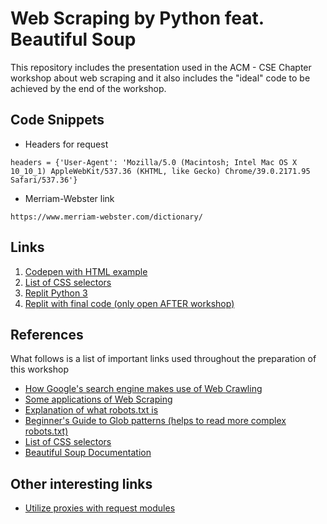 # Web Scraping by Python feat. Beautiful Soup
This repository includes the presentation used in the ACM - CSE Chapter workshop about web scraping and it also includes the "ideal" code to be achieved by the end of the workshop.

## Code Snippets
- Headers for request  
  
`headers = {'User-Agent': 'Mozilla/5.0 (Macintosh; Intel Mac OS X 10_10_1) AppleWebKit/537.36 (KHTML, like Gecko) Chrome/39.0.2171.95 Safari/537.36'}`

- Merriam-Webster link  
  
`https://www.merriam-webster.com/dictionary/`


## Links

1) [Codepen with HTML example](https://codepen.io/m4rqu1705/pen/KKzKNMg?editors=1000)
2) [List of CSS selectors](https://www.w3schools.com/cssref/css_selectors.asp)
3) [Replit Python 3](https://repl.it/languages/python3)
4) [Replit with final code (only open AFTER workshop)](https://repl.it/@M4rqu1705/Web-Scraping-with-Beautiful-Soup-Example-Code)

## References
What follows is a list of important links used throughout the preparation of this workshop

- [How Google's search engine makes use of Web Crawling](https://www.google.com/search/howsearchworks/crawling-indexing/)
- [Some applications of Web Scraping](https://www.synerzip.com/blog/web-scraping-introduction-applications-and-best-practices/)
- [Explanation of what robots.txt is](https://moz.com/learn/seo/robotstxt)
- [Beginner's  Guide to Glob patterns (helps to read more complex robots.txt)](https://www.malikbrowne.com/blog/a-beginners-guide-glob-patterns)
- [List of CSS selectors](https://www.w3schools.com/cssref/css_selectors.asp)
- [Beautiful Soup Documentation](https://www.crummy.com/software/BeautifulSoup/bs4/doc/)

## Other interesting links
- [Utilize proxies with request modules](https://blog.scrapinghub.com/python-requests-proxy)
